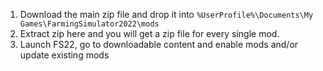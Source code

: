 1. Download the main zip file and drop it into `%UserProfile%\Documents\My Games\FarmingSimulator2022\mods`
2. Extract zip here and you will get a zip file for every single mod.
3. Launch FS22, go to downloadable content and enable mods and/or update existing mods